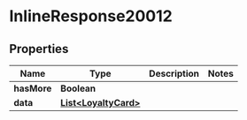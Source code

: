 

# InlineResponse20012

## Properties

Name | Type | Description | Notes
------------ | ------------- | ------------- | -------------
**hasMore** | **Boolean** |  | 
**data** | [**List&lt;LoyaltyCard&gt;**](LoyaltyCard.md) |  | 




